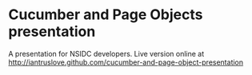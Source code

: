 Cucumber and Page Objects presentation
===============================

A presentation for NSIDC developers.  Live version online at http://iantruslove.github.com/cucumber-and-page-object-presentation
